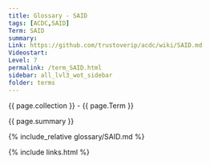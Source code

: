 ```yaml
---
title: Glossary - SAID
tags: [ACDC,SAID]
Term: SAID
summary: 
Link: https://github.com/trustoverip/acdc/wiki/SAID.md
Videostart: 
Level: 7
permalink: /term_SAID.html
sidebar: all_lvl3_wot_sidebar
folder: terms
---
```


{{ page.collection }} - {{ page.Term }}

   {{ page.summary }}

{% include_relative glossary/SAID.md %}

 {% include links.html %} 
